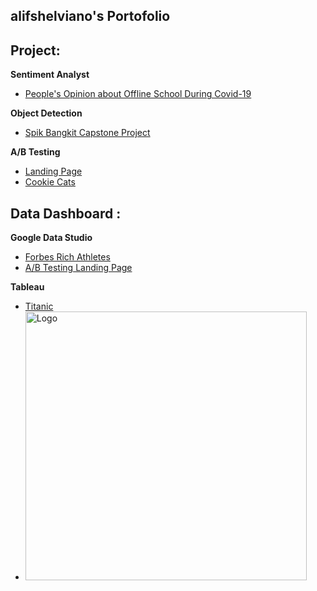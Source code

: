 ## alifshelviano's Portofolio


## Project:

**Sentiment Analyst** 

- [People's Opinion about Offline School During Covid-19](https://github.com/alifshelviano/Sentimen_analysis-PTM-Covid)

**Object Detection**

- [Spik Bangkit Capstone Project](https://github.com/alifshelviano/spikproject)

**A/B Testing**

- [Landing Page]()
- [Cookie Cats]()


## Data Dashboard :

 **Google Data Studio**
 - [Forbes Rich Athletes](https://datastudio.google.com/u/0/reporting/c4314816-d60a-45c0-82ab-6f71b65ff192/page/p_w0umfl7xtc)
 - [A/B Testing Landing Page](https://datastudio.google.com/reporting/8809616c-848e-442b-9e94-a599b8f7d186)

 **Tableau**

 - [Titanic](https://drive.google.com/file/d/1siLUtdCjne0i9IbCCXGql0HLiGnjlU5B/view?usp=sharing)
 - <img src="https://github.com/spik-bialtaakid/spikproject/blob/main/22890.jpg](https://github.com/alifshelviano/titanic/blob/master/Screenshot%202022-05-23%20140339.jpg)" alt="Logo" width="450" height="430">
